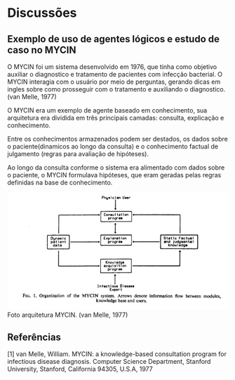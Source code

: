 # Discussões

## Exemplo de uso de agentes lógicos e estudo de caso no MYCIN

O MYCIN foi um sistema desenvolvido em 1976, que tinha como objetivo auxiliar o diagnostico e tratamento de pacientes com infecção bacterial. O MYCIN interagia com o usuário por meio de perguntas, gerando dicas em ingles sobre como prosseguir com o tratamento e auxiliando o diagnostico. (van Melle, 1977)

O MYCIN era um exemplo de agente baseado em conhecimento, sua arquitetura era dividida em três principais camadas: consulta, explicação e conhecimento.

Entre os conhecimentos armazenados podem ser destados, os dados sobre o paciente(dinamicos ao longo da consulta) e o conhecimento factual de julgamento (regras para avaliação de hipóteses).

Ao longo da consulta conforme o sistema era alimentado com dados sobre o paciente, o MYCIN formulava hipóteses, que eram geradas pelas regras definidas na base de conhecimento.

!["Arquitetura MYCIN"](../fotos/MYCIN.png)
Foto arquitetura MYCIN. (van Melle, 1977)


## Referências

[1] van Melle, William. MYCIN: a knowledge-based consultation program for infectious disease diagnosis. Computer Science Department, Stanford University, Stanford, California 94305, U.S.A, 1977